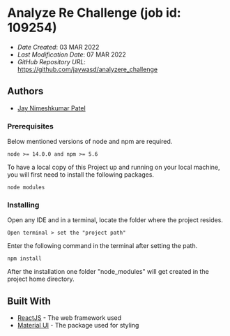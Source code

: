 # Analyze Re Challenge (job id: 109254)

* *Date Created*: 03 MAR 2022
* *Last Modification Date*: 07 MAR 2022
* *GitHub Repository URL*: <https://github.com/jaywasd/analyzere_challenge>

## Authors

* [Jay Nimeshkumar Patel](jy982893@dal.ca)

### Prerequisites
Below mentioned versions of node and npm are required.
```
node >= 14.0.0 and npm >= 5.6
```
To have a local copy of this Project up and running on your local machine, you will first need to install the following packages.
```
node modules
```
### Installing

Open any IDE and in a terminal, locate the folder where the project resides.

```
Open terminal > set the "project path"
```

Enter the following command in the terminal after setting the path.
```
npm install
```

After the installation one folder "node_modules" will get created in the project home directory.

## Built With

* [ReactJS](https://reactjs.org/docs/getting-started.html) - The web framework used
* [Material UI](https://mui.com/getting-started/installation/) - The package used for styling

